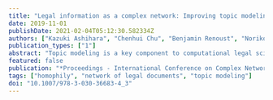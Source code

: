 ```yaml
---
title: "Legal information as a complex network: Improving topic modeling through homophily"
date: 2019-11-01
publishDate: 2021-02-04T05:12:30.582334Z
authors: ["Kazuki Ashihara", "Chenhui Chu", "Benjamin Renoust", "Noriko Okubo", "Noriko Takemura", "Yuta Nakashima", "Hajime Nagahara"]
publication_types: ["1"]
abstract: "Topic modeling is a key component to computational legal science. Network analysis is also very important to further understand the structure of references in legal documents. In this paper, we improve topic modeling for legal case documents by using homophily networks derived from two families of references: prior cases and statute laws. We perform a detailed analysis on a rich legal case dataset in order to create these networks. The use of the reference-induced homophily topic modeling improves on prior methods."
featured: false
publication: "*Proceedings - International Conference on Complex Networks and Their Applications*"
tags: ["homophily", "network of legal documents", "topic modeling"]
doi: "10.1007/978-3-030-36683-4_3"
---
```


